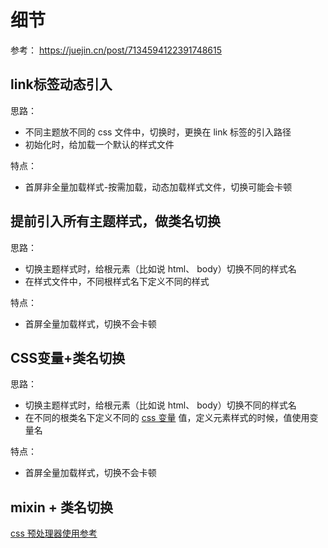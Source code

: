 
# 细节

参考： https://juejin.cn/post/7134594122391748615

## link标签动态引入

<demo src="./components/Link.vue"></demo>

思路：

- 不同主题放不同的 css 文件中，切换时，更换在 link 标签的引入路径
- 初始化时，给加载一个默认的样式文件

特点：

- 首屏非全量加载样式-按需加载，动态加载样式文件，切换可能会卡顿



## 提前引入所有主题样式，做类名切换

<demo src="./components/ToggleClass.vue"></demo>

思路：

- 切换主题样式时，给根元素（比如说 html、 body）切换不同的样式名
- 在样式文件中，不同根样式名下定义不同的样式

特点：

- 首屏全量加载样式，切换不会卡顿

## CSS变量+类名切换

<demo src="./components/ToggleClassAndCssVariable.vue"></demo>

思路：

- 切换主题样式时，给根元素（比如说 html、 body）切换不同的样式名
- 在不同的根类名下定义不同的 [css 变量](https://developer.mozilla.org/zh-CN/docs/Web/CSS/Using_CSS_custom_properties) 值，定义元素样式的时候，值使用变量名

特点：

- 首屏全量加载样式，切换不会卡顿

## mixin + 类名切换

[css 预处理器使用参考](/css/css-preprocessor/预处理器使用对比)

<demo src="./components/PreprocessorMixin.vue"></demo>
